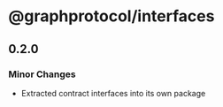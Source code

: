 # @graphprotocol/interfaces

## 0.2.0

### Minor Changes

- Extracted contract interfaces into its own package
